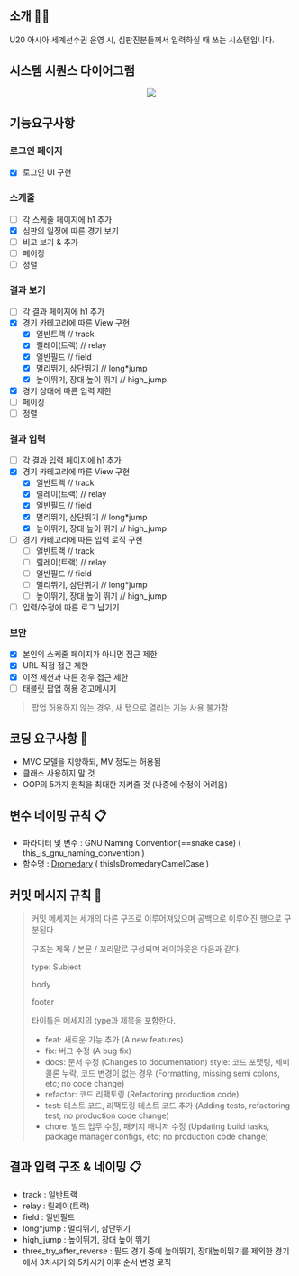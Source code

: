 ## 소개 💁‍♂️

U20 아시아 세계선수권 운영 시, 심판진분들께서 입력하실 때 쓰는 시스템입니다.

## 시스템 시퀀스 다이어그램
<p align="center">
  <img src="https://user-images.githubusercontent.com/75259783/216961152-dff1a093-ec73-4765-a70d-2047a57a1057.png">
</p>


## 기능요구사항
### 로그인 페이지
- [x] 로그인 UI 구현
### 스케줄
- [ ] 각 스케줄 페이지에 h1 추가
- [x] 심판의 일정에 따른 경기 보기
- [ ] 비고 보기 & 추가
- [ ] 페이징
- [ ] 정렬
### 결과 보기
- [ ] 각 결과 페이지에 h1 추가
- [x] 경기 카테고리에 따른 View 구현
  - [x] 일반트랙 // track
  - [x] 릴레이(트랙) // relay
  - [x] 일반필드 // field
  - [x] 멀리뛰기, 삼단뛰기 // long*jump
  - [x] 높이뛰기, 장대 높이 뛰기 // high_jump
- [x] 경기 상태에 따른 입력 제한
- [ ] 페이징
- [ ] 정렬
### 결과 입력
- [ ] 각 결과 입력 페이지에 h1 추가
- [x] 경기 카테고리에 따른 View 구현
  - [x] 일반트랙 // track
  - [x] 릴레이(트랙) // relay
  - [x] 일반필드 // field
  - [x] 멀리뛰기, 삼단뛰기 // long*jump
  - [x] 높이뛰기, 장대 높이 뛰기 // high_jump
- [ ] 경기 카테고리에 따른 입력 로직 구현
  - [ ] 일반트랙 // track
  - [ ] 릴레이(트랙) // relay
  - [ ] 일반필드 // field
  - [ ] 멀리뛰기, 삼단뛰기 // long*jump
  - [ ] 높이뛰기, 장대 높이 뛰기 // high_jump
- [ ] 입력/수정에 따른 로그 남기기
### 보안
- [x] 본인의 스케줄 페이지가 아니면 접근 제한
- [x] URL 직접 접근 제한
- [x] 이전 세션과 다른 경우 접근 제한
- [ ] 태블릿 팝업 허용 경고메시지
> 팝업 허용하지 않는 경우, 새 탭으로 열리는 기능 사용 불가함


## 코딩 요구사항 🙏

- MVC 모델을 지양하되, MV 정도는 허용됨
- 클래스 사용하지 말 것
- OOP의 5가지 원칙을 최대한 지켜줄 것 (나중에 수정이 어려움)


## 변수 네이밍 규칙 📋

- 파라미터 및 변수 : GNU Naming Convention(==snake case) ( this_is_gnu_naming_convention )
- 함수명 : [Dromedary](https://en.wikipedia.org/wiki/Dromedary) ( thisIsDromedaryCamelCase )


## 커밋 메시지 규칙 💬

> 커밋 메세지는 세개의 다른 구조로 이루어져있으며 공백으로 이루어진 행으로 구분된다.
>
> 구조는 제목 / 본문 / 꼬리말로 구성되며 레이아웃은 다음과 같다.
>
> type: Subject
>
> body
>
> footer
>
> 타이틀은 메세지의 type과 제목을 포함한다.
>
> - feat: 새로운 기능 추가 (A new features)
> - fix: 버그 수정 (A bug fix)
> - docs: 문서 수정 (Changes to documentation)
>   style: 코드 포맷팅, 세미콜론 누락, 코드 변경이 없는 경우 (Formatting, missing semi colons, etc; no code change)
> - refactor: 코드 리팩토링 (Refactoring production code)
> - test: 테스트 코드, 리팩토링 테스트 코드 추가 (Adding tests, refactoring test; no production code change)
> - chore: 빌드 업무 수정, 패키지 매니저 수정 (Updating build tasks, package manager configs, etc; no production code change)

## 결과 입력 구조 & 네이밍 📋
- track : 일반트랙
- relay : 릴레이(트랙) 
- field : 일반필드 
- long*jump : 멀리뛰기, 삼단뛰기
- high_jump : 높이뛰기, 장대 높이 뛰기 
- three_try_after_reverse : 필드 경기 중에 높이뛰기, 장대높이뛰기를 제외한 경기에서 3차시기 와 5차시기 이후 순서 변경 로직

